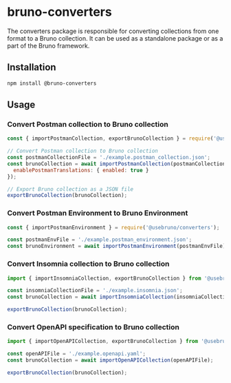 # bruno-converters

The converters package is responsible for converting collections from one format to a Bruno collection.
It can be used as a standalone package or as a part of the Bruno framework.

## Installation

```bash
npm install @bruno-converters
```

## Usage

### Convert Postman collection to Bruno collection

```javascript
const { importPostmanCollection, exportBrunoCollection } = require('@usebruno/converters');

// Convert Postman collection to Bruno collection
const postmanCollectionFile = './example.postman_collection.json';
const brunoCollection = await importPostmanCollection(postmanCollectionFile, {
  enablePostmanTranslations: { enabled: true }
});

// Export Bruno collection as a JSON file
exportBrunoCollection(brunoCollection);
```

### Convert Postman Environment to Bruno Environment

```javascript
const { importPostmanEnvironment } = require('@usebruno/converters');

const postmanEnvFile = './example.postman_environment.json';
const brunoEnvironment = await importPostmanEnvironment(postmanEnvFile);
```

### Convert Insomnia collection to Bruno collection

```javascript
import { importInsomniaCollection, exportBrunoCollection } from '@usebruno/converters';

const insomniaCollectionFile = './example.insomnia.json';
const brunoCollection = await importInsomniaCollection(insomniaCollectionFile);

exportBrunoCollection(brunoCollection);
```

### Convert OpenAPI specification to Bruno collection

```javascript
import { importOpenAPICollection, exportBrunoCollection } from '@usebruno/converters';

const openAPIFile = './example.openapi.yaml';
const brunoCollection = await importOpenAPICollection(openAPIFile);

exportBrunoCollection(brunoCollection);
```
